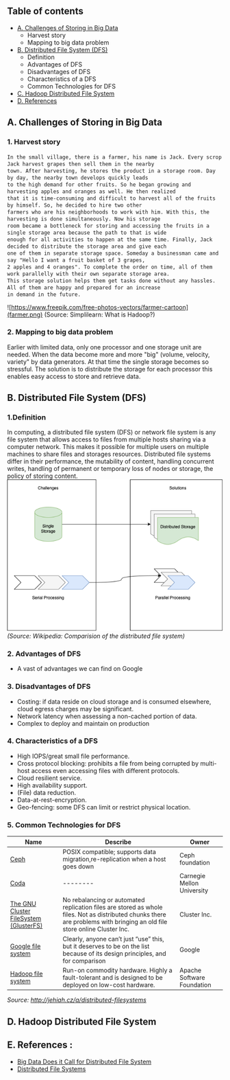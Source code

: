 


## Table of contents
- [A. Challenges of Storing in Big Data](#challenges)
  - Harvest story 
  - Mapping to big data problem
- [B. Distributed File System (DFS)](#dfs)
  - Definition
  - Advantages of DFS 
  - Disadvantages of DFS
  - Characteristics of a DFS
  - Common Technologies for DFS 
- [C. Hadoop Distributed File System](#hdfs)
- [D. References](#ref)

## A. Challenges of Storing in Big Data <a name="challenges"></a>

### 1. Harvest story
```commandline
In the small village, there is a farmer, his name is Jack. Every scrop Jack harvest grapes then sell them in the nearby 
town. After harvesting, he stores the product in a storage room. Day by day, the nearby town develops quickly leads 
to the high demand for other fruits. So he began growing and harvesting apples and oranges as well. He then realized 
that it is time-consuming and difficult to harvest all of the fruits by himself. So, he decided to hire two other 
farmers who are his neighborhoods to work with him. With this, the harvesting is done simultaneously. Now his storage 
room became a bottleneck for storing and accessing the fruits in a single storage area because the path to that is wide 
enough for all activities to happen at the same time. Finally, Jack decided to distribute the storage area and give each
one of them in separate storage space. Someday a businessman came and say "Hello I want a fruit basket of 3 grapes,
2 apples and 4 oranges". To complete the order on time, all of them work parallelly with their own separate storage area. 
This storage solution helps them get tasks done without any hassles. All of them are happy and prepared for an increase 
in demand in the future.
```
![https://www.freepik.com/free-photos-vectors/farmer-cartoon](farmer.png)
(Source: Simplilearn: What is Hadoop?)

### 2. Mapping to big data problem

Earlier with limited data, only one processor and one storage unit are needed. 
When the data become more and more "big" (volume, velocity, variety" by data generators. 
At that time the single storage becomes so stressful. The solution is to distribute the storage for each processor this enables easy access to store and retrieve data. 

## B. Distributed File System (DFS) <a name="dfs"></a>

### 1.Definition

In computing, a distributed file system (DFS) or network file system is any file system that allows access to files from multiple hosts sharing via a computer network. This makes it possible for multiple users on multiple machines to share files and storages resources. Distributed file systems differ in their performance, the mutability of content, handling concurrent writes, handling of permanent or temporary loss of nodes or storage, the policy of storing content.
![big_data_solution](bigdata_solution.png)
_(Source: Wikipedia: Comparision of the distributed file system)_

### 2. Advantages of DFS
- A vast of advantages we can find on Google 
### 3. Disadvantages of DFS
- Costing: if data reside on cloud storage and is consumed elsewhere, cloud egress charges may be significant.
- Network latency when assessing a non-cached portion of data.
- Complex to deploy and maintain on production
### 4. Characteristics of a DFS
- High IOPS/great small file performance.
- Cross protocol blocking: prohibits a file from being corrupted by multi-host access even accessing files with different protocols.
- Cloud resilient service.
- High availability support.
- (File) data reduction.
- Data-at-rest-encryption.
- Geo-fencing: some DFS can limit or restrict physical location.

### 5. Common Technologies for DFS
| Name                                                                                                              | Describe                                                                                                                                                                  | Owner                      |
|-------------------------------------------------------------------------------------------------------------------|---------------------------------------------------------------------------------------------------------------------------------------------------------------------------|----------------------------| 
| [Ceph](https://ceph.com/en/)                                                                                      | POSIX compatible; supports data migration,re-replication when a host goes down                                                                                            | Ceph foundation            | 
| [Coda](http://www.coda.cs.cmu.edu/about.html)                                                                     | --------                                                                                                                                                                  | Carnegie Mellon University | -------         |
| [The GNU Cluster FileSystem (GlusterFS)](https://www.gluster.org/)                                                | No rebalancing or automated replication files are stored as whole files. Not as distributed chunks there are problems with bringing an old file store online	Cluster Inc. | Cluster Inc.               |
| [Google file system](https://static.googleusercontent.com/media/research.google.com/en//archive/gfs-sosp2003.pdf) | Clearly, anyone can’t just “use” this, but it deserves to be on the list because of its design principles, and for comparison	                                            | Google                     |
| [Hadoop file system](https://hadoop.apache.org/docs/r1.2.1/hdfs_design.html)                                      | Run-on commodity hardware. Highly a fault-tolerant and is designed to be deployed on low-cost hardware.	| Apache Software Foundation |  |

_Source: http://jehiah.cz/a/distributed-filesystems_

## D. Hadoop Distributed File System <a name="hdfs"></a>
## E. References <a name="ref"></a>:
- [Big Data Does it Call for Distributed File System](https://www.researchgate.net/publication/291019706_Big_Data_Does_it_Call_for_Distributed_File_System)
- [Distributed File Systems](https://www.sciencedirect.com/topics/computer-science/distributed-file-systems)


